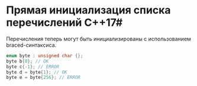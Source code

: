 # Прямая инициализация списка перечислений C++17#

Перечисления теперь могут быть инициализированы с использованием braced-синтаксиса.
```C++
enum byte : unsigned char {};
byte b{0}; // OK
byte c{-1}; // ERROR
byte d = byte{1}; // OK
byte e = byte{256}; // ERROR
```
